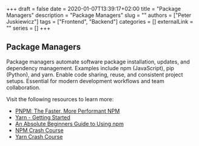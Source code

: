 +++ 
draft = false
date = 2020-01-07T13:39:17+02:00
title = "Package Managers"
description = "Package Managers"
slug = ""
authors = ["Peter Juskiewicz"]
tags = ["Frontend", "Backend"]
categories = []
externalLink = ""
series = []
+++

## Package Managers

Package managers automate software package installation, updates, and dependency management. Examples include npm (JavaScript), pip (Python), and yarn. Enable code sharing, reuse, and consistent project setups. Essential for modern development workflows and team collaboration.

Visit the following resources to learn more:

- [PNPM: The Faster, More Performant NPM](https://pnpm.io/)
- [Yarn - Getting Started](https://yarnpkg.com/en/docs/getting-started)
- [An Absolute Beginners Guide to Using npm](https://nodesource.com/blog/an-absolute-beginners-guide-to-using-npm/)
- [NPM Crash Course](https://www.youtube.com/watch?v=jHDhaSSKmB0)
- [Yarn Crash Course](https://www.youtube.com/watch?v=g9_6KmiBISk)
